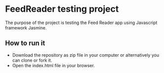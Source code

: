 
# FeedReader testing project

The purpose of the project is testing the Feed Reader app using Javascript framework Jasmine.

## How to run it

- Download the repository as zip file in your computer or alternatively you can clone or fork it.
- Open the index.html file in your browser.








